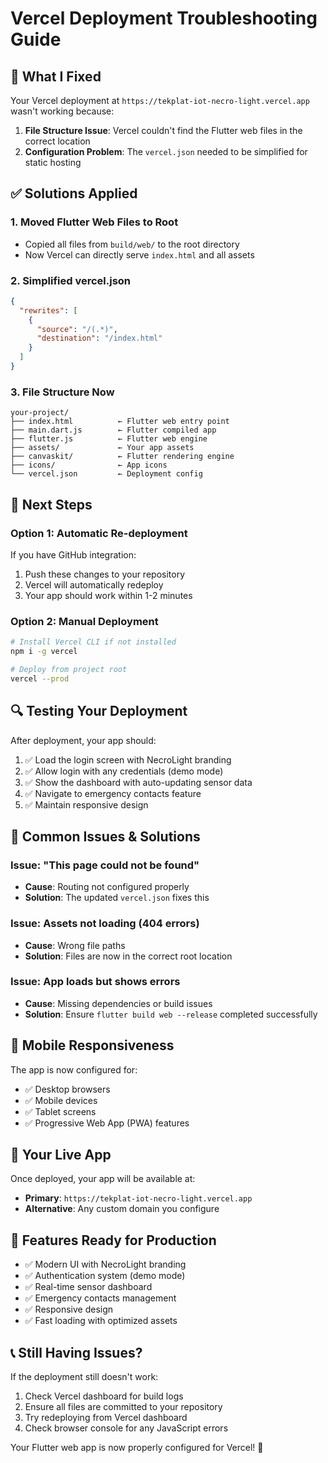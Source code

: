 # Vercel Deployment Troubleshooting Guide

## 🔧 What I Fixed

Your Vercel deployment at `https://tekplat-iot-necro-light.vercel.app` wasn't working because:

1. **File Structure Issue**: Vercel couldn't find the Flutter web files in the correct location
2. **Configuration Problem**: The `vercel.json` needed to be simplified for static hosting

## ✅ Solutions Applied

### 1. Moved Flutter Web Files to Root
- Copied all files from `build/web/` to the root directory
- Now Vercel can directly serve `index.html` and all assets

### 2. Simplified vercel.json
```json
{
  "rewrites": [
    {
      "source": "/(.*)",
      "destination": "/index.html"
    }
  ]
}
```

### 3. File Structure Now
```
your-project/
├── index.html          ← Flutter web entry point
├── main.dart.js        ← Flutter compiled app
├── flutter.js          ← Flutter web engine
├── assets/             ← Your app assets
├── canvaskit/          ← Flutter rendering engine
├── icons/              ← App icons
└── vercel.json         ← Deployment config
```

## 🚀 Next Steps

### Option 1: Automatic Re-deployment
If you have GitHub integration:
1. Push these changes to your repository
2. Vercel will automatically redeploy
3. Your app should work within 1-2 minutes

### Option 2: Manual Deployment
```bash
# Install Vercel CLI if not installed
npm i -g vercel

# Deploy from project root
vercel --prod
```

## 🔍 Testing Your Deployment

After deployment, your app should:
1. ✅ Load the login screen with NecroLight branding
2. ✅ Allow login with any credentials (demo mode)
3. ✅ Show the dashboard with auto-updating sensor data
4. ✅ Navigate to emergency contacts feature
5. ✅ Maintain responsive design

## 🐛 Common Issues & Solutions

### Issue: "This page could not be found"
- **Cause**: Routing not configured properly
- **Solution**: The updated `vercel.json` fixes this

### Issue: Assets not loading (404 errors)
- **Cause**: Wrong file paths
- **Solution**: Files are now in the correct root location

### Issue: App loads but shows errors
- **Cause**: Missing dependencies or build issues
- **Solution**: Ensure `flutter build web --release` completed successfully

## 📱 Mobile Responsiveness

The app is now configured for:
- ✅ Desktop browsers
- ✅ Mobile devices
- ✅ Tablet screens
- ✅ Progressive Web App (PWA) features

## 🔗 Your Live App

Once deployed, your app will be available at:
- **Primary**: `https://tekplat-iot-necro-light.vercel.app`
- **Alternative**: Any custom domain you configure

## 🎯 Features Ready for Production

- ✅ Modern UI with NecroLight branding
- ✅ Authentication system (demo mode)
- ✅ Real-time sensor dashboard
- ✅ Emergency contacts management
- ✅ Responsive design
- ✅ Fast loading with optimized assets

## 📞 Still Having Issues?

If the deployment still doesn't work:
1. Check Vercel dashboard for build logs
2. Ensure all files are committed to your repository
3. Try redeploying from Vercel dashboard
4. Check browser console for any JavaScript errors

Your Flutter web app is now properly configured for Vercel! 🎉
